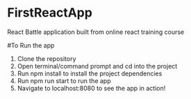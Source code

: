 # FirstReactApp
React Battle application built from online react training course

#To Run the app

1. Clone the repository
2. Open terminal/command prompt and cd into the project
3. Run npm install to install the project dependencies
4. Run npm run start to run the app
5. Navigate to localhost:8080 to see the app in action!
